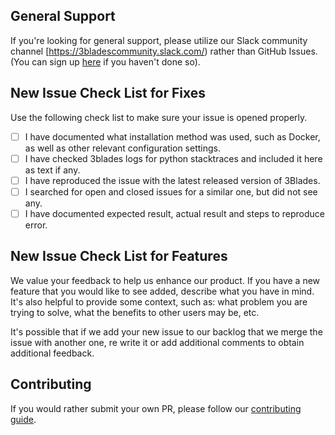## General Support

If you're looking for general support, please utilize our Slack community channel [https://3bladescommunity.slack.com/) rather than GitHub Issues. (You can sign up [here](https://slackin-pypmyuhqds.now.sh/) if you haven't done so).

## New Issue Check List for Fixes

Use the following check list to make sure your issue is opened properly.

- [ ] I have documented what installation method was used, such as Docker, as well as other relevant configuration settings.
- [ ] I have checked 3blades logs for python stacktraces and included it here as text if any.
- [ ] I have reproduced the issue with the latest released version of 3Blades.
- [ ] I searched for open and closed issues for a similar one, but did not see any.
- [ ] I have documented expected result, actual result and steps to reproduce error.

## New Issue Check List for Features

We value your feedback to help us enhance our product. If you have a new feature that you would like to see added, describe what you have in mind. It's also helpful to provide some context, such as: what problem you are trying to solve, what the benefits to other users may be, etc.

It's possible that if we add your new issue to our backlog that we merge the issue with another one, re write it or add additional comments to obtain additional feedback.

## Contributing

If you would rather submit your own PR, please follow our [contributing guide](https://github.com/3Blades/app-backend/blob/master/CONTRIBUTING.md).
